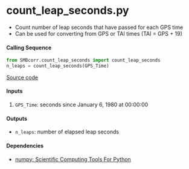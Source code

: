 count_leap_seconds.py
=====================

- Count number of leap seconds that have passed for each GPS time  
- Can be used for converting from GPS or TAI times (TAI = GPS + 19)  

#### Calling Sequence
```python
from SMBcorr.count_leap_seconds import count_leap_seconds  
n_leaps = count_leap_seconds(GPS_Time)  
```
[Source code](https://github.com/tsutterley/SMBcorr/blob/master/SMBcorr/count_leap_seconds.py)

#### Inputs
1. `GPS_Time`: seconds since January 6, 1980 at 00:00:00  

#### Outputs
- `n_leaps`: number of elapsed leap seconds  

#### Dependencies
- [numpy: Scientific Computing Tools For Python](https://numpy.org)  
